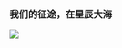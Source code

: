 ### 我们的征途，在星辰大海 ###

![](https://timgsa.baidu.com/timg?image&quality=80&size=b9999_10000&sec=1557119641406&di=f568f01562f3b6a80df3a5159df1ff73&imgtype=0&src=http%3A%2F%2Fn.sinaimg.cn%2Ftranslate%2F20171103%2F1sWX-fynmzrs6453181.jpg)